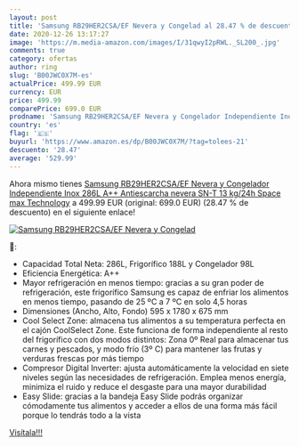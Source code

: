 ```yaml
---
layout: post
title: 'Samsung RB29HER2CSA/EF Nevera y Congelad al 28.47 % de descuento'
date: 2020-12-26 13:17:27
image: 'https://m.media-amazon.com/images/I/31qwyI2pRWL._SL200_.jpg'
comments: true
category: ofertas
author: ring
slug: 'B00JWC0X7M-es'
actualPrice: 499.99 EUR
currency: EUR
price: 499.99
comparePrice: 699.0 EUR
prodname: 'Samsung RB29HER2CSA/EF Nevera y Congelador Independiente Inox  286L  A++  Antiescarcha  nevera   SN-T  13 kg/24h  Space max Technology'
country: 'es'
flag: '🇪🇸'
buyurl: 'https://www.amazon.es/dp/B00JWC0X7M/?tag=tolees-21'
descuento: '28.47'
average: '529.99'
---
```


Ahora mismo tienes [Samsung RB29HER2CSA/EF Nevera y Congelador Independiente Inox  286L  A++  Antiescarcha  nevera   SN-T  13 kg/24h  Space max Technology](https://www.amazon.es/dp/B00JWC0X7M/?tag=tolees-21) a 499.99 EUR (original: 699.0 EUR) (28.47 %  de descuento) en el siguiente enlace!

[![Samsung RB29HER2CSA/EF Nevera y Congelad](https://m.media-amazon.com/images/I/31qwyI2pRWL._SL200_.jpg)](https://www.amazon.es/dp/B00JWC0X7M/?tag=tolees-21)

🔎:

- Capacidad Total Neta: 286L, Frigorífico 188L y Congelador 98L
- Eficiencia Energética: A++
- Mayor refrigeración en menos tiempo: gracias a su gran poder de refrigeración, este frigorífico Samsung es capaz de enfriar los alimentos en menos tiempo, pasando de 25 ºC a 7 ºC en solo 4,5 horas
- Dimensiones (Ancho, Alto, Fondo) 595 x 1780 x 675 mm
- Cool Select Zone: almacena tus alimentos a su temperatura perfecta en el cajón CoolSelect Zone. Este funciona de forma independiente al resto del frigorífico con dos modos distintos: Zona 0º Real para almacenar tus carnes y pescados, y modo frío (3º C) para mantener las frutas y verduras frescas por más tiempo
- Compresor Digital Inverter: ajusta automáticamente la velocidad en siete niveles según las necesidades de refrigeración. Emplea menos energía, minimiza el ruido y reduce el desgaste para una mayor durabilidad
- Easy Slide: gracias a la bandeja Easy Slide podrás organizar cómodamente tus alimentos y acceder a ellos de una forma más fácil porque lo tendrás todo a la vista

[Visítala!!!](https://www.amazon.es/dp/B00JWC0X7M/?tag=tolees-21)
